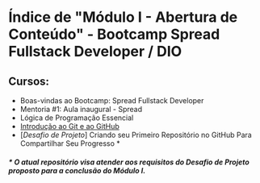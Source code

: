 # Índice de "Módulo I - Abertura de Conteúdo" - Bootcamp Spread Fullstack Developer / DIO

## Cursos:

 - Boas-vindas ao Bootcamp: Spread Fullstack Developer
 - Mentoria #1: Aula inaugural - Spread
 - Lógica de Programação Essencial
 - [Introdução ao Git e ao GitHub](https://github.com/FawkesC05/dio-notes/Introducao-ao-Git-e-ao-Github)
 - [*Desafio de Projeto*] Criando seu Primeiro Repositório no GitHub Para Compartilhar Seu Progresso *
 
##### _* O atual repositório visa atender aos requisitos do Desafio de Projeto proposto para a conclusão do Módulo I._